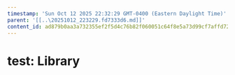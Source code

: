 ```yaml
---
timestamp: 'Sun Oct 12 2025 22:32:29 GMT-0400 (Eastern Daylight Time)'
parent: '[[..\20251012_223229.fd7333d6.md]]'
content_id: ad879b0aa3a732355ef2f5d4c76b82f060051c64f8e5a73d99cf7affd72d1840
---
```


# test: Library
